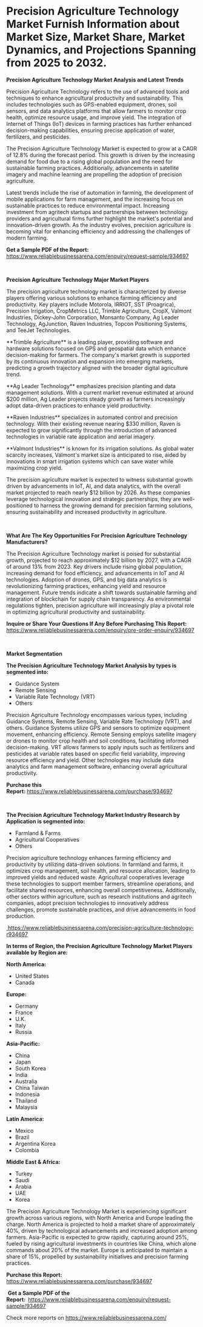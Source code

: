 <p><h1>Precision Agriculture Technology Market Furnish Information about Market Size, Market Share, Market Dynamics, and Projections Spanning from 2025 to 2032.</h1></p><p><strong>Precision Agriculture Technology Market Analysis and Latest Trends</strong></p>
<p><p>Precision Agriculture Technology refers to the use of advanced tools and techniques to enhance agricultural productivity and sustainability. This includes technologies such as GPS-enabled equipment, drones, soil sensors, and data analytics platforms that allow farmers to monitor crop health, optimize resource usage, and improve yield. The integration of Internet of Things (IoT) devices in farming practices has further enhanced decision-making capabilities, ensuring precise application of water, fertilizers, and pesticides.</p><p>The Precision Agriculture Technology Market is expected to grow at a CAGR of 12.8% during the forecast period. This growth is driven by the increasing demand for food due to a rising global population and the need for sustainable farming practices. Additionally, advancements in satellite imagery and machine learning are propelling the adoption of precision agriculture. </p><p>Latest trends include the rise of automation in farming, the development of mobile applications for farm management, and the increasing focus on sustainable practices to reduce environmental impact. Increasing investment from agritech startups and partnerships between technology providers and agricultural firms further highlight the market's potential and innovation-driven growth. As the industry evolves, precision agriculture is becoming vital for enhancing efficiency and addressing the challenges of modern farming.</p></p>
<p><strong>Get a Sample PDF of the Report:&nbsp;</strong> <a href="https://www.reliablebusinessarena.com/enquiry/request-sample/934697?utm_campaign=2189&utm_medium=2&utm_source=Github&utm_content=ia&utm_term=07032025&utm_id=precision-agriculture-technology">https://www.reliablebusinessarena.com/enquiry/request-sample/934697</a></p>
<p>&nbsp;</p>
<p><strong>Precision Agriculture Technology Major Market Players</strong></p>
<p><p>The precision agriculture technology market is characterized by diverse players offering various solutions to enhance farming efficiency and productivity. Key players include Motorola, IRRIOT, SST (Proagrica), Precision Irrigation, CropMetrics LLC, Trimble Agriculture, CropX, Valmont Industries, Dickey-John Corporation, Monsanto Company, Ag Leader Technology, AgJunction, Raven Industries, Topcon Positioning Systems, and TeeJet Technologies.</p><p>**Trimble Agriculture** is a leading player, providing software and hardware solutions focused on GPS and geospatial data which enhance decision-making for farmers. The company's market growth is supported by its continuous innovation and expansion into emerging markets, predicting a growth trajectory aligned with the broader digital agriculture trend.</p><p>**Ag Leader Technology** emphasizes precision planting and data management solutions. With a current market revenue estimated at around $200 million, Ag Leader projects steady growth as farmers increasingly adopt data-driven practices to enhance yield productivity.</p><p>**Raven Industries** specializes in automated control and precision technology. With their existing revenue nearing $330 million, Raven is expected to grow significantly through the introduction of advanced technologies in variable rate application and aerial imagery.</p><p>**Valmont Industries** is known for its irrigation solutions. As global water scarcity increases, Valmont's market size is anticipated to rise, aided by innovations in smart irrigation systems which can save water while maximizing crop yield.</p><p>The precision agriculture market is expected to witness substantial growth driven by advancements in IoT, AI, and data analytics, with the overall market projected to reach nearly $12 billion by 2026. As these companies leverage technological innovation and strategic partnerships, they are well-positioned to harness the growing demand for precision farming solutions, ensuring sustainability and increased productivity in agriculture.</p></p>
<p>&nbsp;</p>
<p><strong>What Are The Key Opportunities For Precision Agriculture Technology Manufacturers?</strong></p>
<p><p>The Precision Agriculture Technology market is poised for substantial growth, projected to reach approximately $12 billion by 2027, with a CAGR of around 13% from 2023. Key drivers include rising global population, increasing demand for food efficiency, and advancements in IoT and AI technologies. Adoption of drones, GPS, and big data analytics is revolutionizing farming practices, enhancing yield and resource management. Future trends indicate a shift towards sustainable farming and integration of blockchain for supply chain transparency. As environmental regulations tighten, precision agriculture will increasingly play a pivotal role in optimizing agricultural productivity and sustainability.</p></p>
<p><strong>Inquire or Share Your Questions If Any Before Purchasing This Report:</strong> <a href="https://www.reliablebusinessarena.com/enquiry/pre-order-enquiry/934697?utm_campaign=2189&utm_medium=2&utm_source=Github&utm_content=ia&utm_term=07032025&utm_id=precision-agriculture-technology">https://www.reliablebusinessarena.com/enquiry/pre-order-enquiry/934697</a></p>
<p>&nbsp;</p>
<p><strong>Market Segmentation</strong></p>
<p><strong>The Precision Agriculture Technology Market Analysis by types is segmented into:</strong></p>
<p><ul><li>Guidance System</li><li>Remote Sensing</li><li>Variable Rate Technology (VRT)</li><li>Others</li></ul></p>
<p><p>Precision Agriculture Technology encompasses various types, including Guidance Systems, Remote Sensing, Variable Rate Technology (VRT), and others. Guidance Systems utilize GPS and sensors to optimize equipment movement, enhancing efficiency. Remote Sensing employs satellite imagery or drones to monitor crop health and soil conditions, facilitating informed decision-making. VRT allows farmers to apply inputs such as fertilizers and pesticides at variable rates based on specific field variability, improving resource efficiency and yield. Other technologies may include data analytics and farm management software, enhancing overall agricultural productivity.</p></p>
<p><strong>Purchase this Report:&nbsp;</strong><a href="https://www.reliablebusinessarena.com/purchase/934697?utm_campaign=2189&utm_medium=2&utm_source=Github&utm_content=ia&utm_term=07032025&utm_id=precision-agriculture-technology">https://www.reliablebusinessarena.com/purchase/934697</a></p>
<p>&nbsp;</p>
<p><strong>The Precision Agriculture Technology Market Industry Research by Application is segmented into:</strong></p>
<p><ul><li>Farmland & Farms</li><li>Agricultural Cooperatives</li><li>Others</li></ul></p>
<p><p>Precision agriculture technology enhances farming efficiency and productivity by utilizing data-driven solutions. In farmland and farms, it optimizes crop management, soil health, and resource allocation, leading to improved yields and reduced waste. Agricultural cooperatives leverage these technologies to support member farmers, streamline operations, and facilitate shared resources, enhancing overall competitiveness. Additionally, other sectors within agriculture, such as research institutions and agritech companies, adopt precision technologies to innovatively address challenges, promote sustainable practices, and drive advancements in food production.</p></p>
<p><a href="https://www.reliablebusinessarena.com/precision-agriculture-technology-r934697?utm_campaign=2189&utm_medium=2&utm_source=Github&utm_content=ia&utm_term=07032025&utm_id=precision-agriculture-technology">&nbsp;https://www.reliablebusinessarena.com/precision-agriculture-technology-r934697</a></p>
<p><strong>In terms of Region, the Precision Agriculture Technology Market Players available by Region are:</strong></p>
<p>
    <p> <strong> North America: </strong>
        <ul>
            <li>United States</li>
            <li>Canada</li>
        </ul>
        </p> 
    <p> <strong> Europe: </strong>
        <ul>
            <li>Germany</li>
            <li>France</li>
            <li>U.K.</li>
            <li>Italy</li>
            <li>Russia</li>
        </ul>
        </p> 
    <p> <strong> Asia-Pacific: </strong>
        <ul>
            <li>China</li>
            <li>Japan</li>
            <li>South Korea</li>
            <li>India</li>
            <li>Australia</li>
            <li>China Taiwan</li>
            <li>Indonesia</li>
            <li>Thailand</li>
            <li>Malaysia</li>
        </ul>
        </p> 
    <p> <strong> Latin America: </strong>
        <ul>
            <li>Mexico</li>
            <li>Brazil</li>
            <li>Argentina Korea</li>
            <li>Colombia</li>
        </ul>
        </p> 
    <p> <strong> Middle East & Africa: </strong>
        <ul>
            <li>Turkey</li>
            <li>Saudi</li>
            <li>Arabia</li>
            <li>UAE</li>
            <li>Korea</li>
        </ul>
    </p>
    </p>
<p><p>The Precision Agriculture Technology Market is experiencing significant growth across various regions, with North America and Europe leading the charge. North America is projected to hold a market share of approximately 40%, driven by technological advancements and increased adoption among farmers. Asia-Pacific is expected to grow rapidly, capturing around 25%, fueled by rising agricultural investments in countries like China, which alone commands about 20% of the market. Europe is anticipated to maintain a share of 15%, propelled by sustainability initiatives and precision farming practices.</p></p>
<p><strong>Purchase this Report: </strong><a href="https://www.reliablebusinessarena.com/purchase/934697?utm_campaign=2189&utm_medium=2&utm_source=Github&utm_content=ia&utm_term=07032025&utm_id=precision-agriculture-technology">https://www.reliablebusinessarena.com/purchase/934697</a></p>
<p>&nbsp;<strong>Get a Sample PDF of the Report:&nbsp;&nbsp;</strong><a href="https://www.reliablebusinessarena.com/enquiry/request-sample/934697?utm_campaign=2189&utm_medium=2&utm_source=Github&utm_content=ia&utm_term=07032025&utm_id=precision-agriculture-technology">https://www.reliablebusinessarena.com/enquiry/request-sample/934697</a></p>
<p><strong></strong></p>
<p>Check more reports on <a href="https://www.reliablebusinessarena.com/?utm_campaign=2189&utm_medium=2&utm_source=Github&utm_content=ia&utm_term=07032025&utm_id=precision-agriculture-technology">https://www.reliablebusinessarena.com/</a></p>